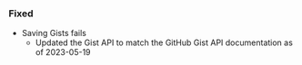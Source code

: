 ### Fixed

- Saving Gists fails
  - Updated the Gist API to match the GitHub Gist API documentation as of 2023-05-19
